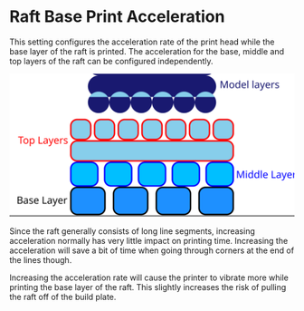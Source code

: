 Raft Base Print Acceleration
====
This setting configures the acceleration rate of the print head while the base layer of the raft is printed. The acceleration for the base, middle and top layers of the raft can be configured independently.

![Where the base layer is located in the raft](images/raft_dimensions_simplified.svg)

Since the raft generally consists of long line segments, increasing acceleration normally has very little impact on printing time. Increasing the acceleration will save a bit of time when going through corners at the end of the lines though.

Increasing the acceleration rate will cause the printer to vibrate more while printing the base layer of the raft. This slightly increases the risk of pulling the raft off of the build plate.